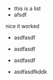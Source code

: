*   this is a list
*   afsdf

nice it worked

*   asdfasdf

*   asdfasdf

<!---->

*   asdfasdf

<!---->

*   asdfasdfkddk
